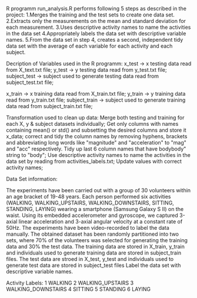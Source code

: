 R programm run_analysis.R performs following 5 steps as described in the project:
  1.Merges the training and the test sets to create one data set.
  2.Extracts only the measurements on the mean and standard deviation for each measurement. 
  3.Uses descriptive activity names to name the activities in the data set
  4.Appropriately labels the data set with descriptive variable names. 
  5.From the data set in step 4, creates a second, independent tidy data set with the average of each variable for each activity and each subject.

Decription of Variables used in the R programm:
  x_test -> x testing data read from X_text.txt file;
  y_test -> y testing data read from y_test.txt file;
  subject_test -> subject used to generate testing data read from   subject_test.txt file;
  
  x_train -> x training data read from X_train.txt file;
  y_train -> y training data read from y_train.txt file;
  subject_train -> subject used to generate training data read from subject_train.txt file;
  
Transformation used to clean up data:
  Merge both testing and training for each X, y & subject datasets individually;
  Get only columns with names containing mean() or std() and subsetting the desired columns and store it x_data;
  correct and tidy the column names by removing hyphens, brackets and abbreviating long words like 
  "magnitude" and "acceleration" to  "mag" and "acc" respectively. Tidy up last 6 column names that have bodybody"      string to "body";
  Use descriptive activity names to name the activities in the data set by reading from activities_labels.txt;
  Update values with correct activity names;

  
Data Set information:

The experiments have been carried out with a group of 30 volunteers within an age bracket of 19-48 years. Each person performed six activities (WALKING, WALKING_UPSTAIRS, WALKING_DOWNSTAIRS, SITTING, STANDING, LAYING) wearing a smartphone (Samsung Galaxy S II) on the waist. Using its embedded accelerometer and gyroscope, we captured 3-axial linear acceleration and 3-axial angular velocity at a constant rate of 50Hz. The experiments have been video-recorded to label the data manually. The obtained dataset has been randomly partitioned into two sets, where 70% of the volunteers was selected for generating the training data and 30% the test data. 
The training data are stored in X_train, y_train and individuals used to generate training data are stored in  subject_train files.
The test data are stroed in X_test, y_test and individuals used to generate test data are stored in subject_test files
Label the data set with descriptive variable names.
  
Activity Labels:
  1 WALKING
  2 WALKING_UPSTAIRS
  3 WALKING_DOWNSTAIRS
  4 SITTING
  5 STANDING
  6 LAYING


